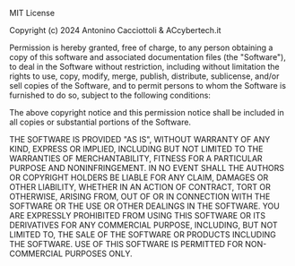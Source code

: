 MIT License

Copyright (c) 2024 Antonino Cacciottoli & ACcybertech.it 

Permission is hereby granted, free of charge, to any person obtaining a copy
of this software and associated documentation files (the "Software"), to deal
in the Software without restriction, including without limitation the rights
to use, copy, modify, merge, publish, distribute, sublicense, and/or sell
copies of the Software, and to permit persons to whom the Software is
furnished to do so, subject to the following conditions:

The above copyright notice and this permission notice shall be included in all
copies or substantial portions of the Software.

THE SOFTWARE IS PROVIDED "AS IS", WITHOUT WARRANTY OF ANY KIND, EXPRESS OR
IMPLIED, INCLUDING BUT NOT LIMITED TO THE WARRANTIES OF MERCHANTABILITY,
FITNESS FOR A PARTICULAR PURPOSE AND NONINFRINGEMENT. IN NO EVENT SHALL THE
AUTHORS OR COPYRIGHT HOLDERS BE LIABLE FOR ANY CLAIM, DAMAGES OR OTHER
LIABILITY, WHETHER IN AN ACTION OF CONTRACT, TORT OR OTHERWISE, ARISING FROM,
OUT OF OR IN CONNECTION WITH THE SOFTWARE OR THE USE OR OTHER DEALINGS IN THE
SOFTWARE.
YOU ARE EXPRESSLY PROHIBITED FROM USING THIS SOFTWARE OR ITS DERIVATIVES FOR 
ANY COMMERCIAL PURPOSE, INCLUDING, BUT NOT LIMITED TO, THE SALE OF THE SOFTWARE 
OR PRODUCTS INCLUDING THE SOFTWARE. USE OF THIS SOFTWARE IS PERMITTED FOR NON-COMMERCIAL 
PURPOSES ONLY.
